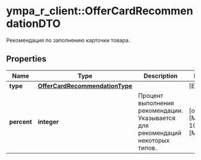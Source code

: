 # ympa_r_client::OfferCardRecommendationDTO

Рекомендация по заполнению карточки товара.

## Properties
Name | Type | Description | Notes
------------ | ------------- | ------------- | -------------
**type** | [**OfferCardRecommendationType**](OfferCardRecommendationType.md) |  | [Enum: ] 
**percent** | **integer** | Процент выполнения рекомендации. Указывается для рекомендаций некоторых типов. | [optional] [Max: 100] [Min: 0] 


